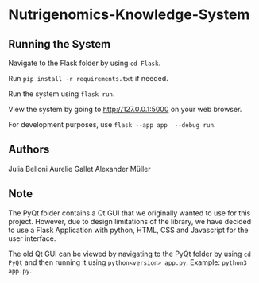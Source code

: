 # Nutrigenomics-Knowledge-System

## Running the System

Navigate to the Flask folder by using `cd Flask`.

Run `pip install -r requirements.txt` if needed.

Run the system using `flask run`.

View the system by going to http://127.0.0.1:5000 on your web browser.

For development purposes, use `flask --app app  --debug run`.

## Authors
Julia Belloni
Aurelie Gallet
Alexander Müller

## Note
The PyQt folder contains a Qt GUI that we originally wanted to use for this project. However, due to design limitations of the library, we have decided to use a Flask Application with python, HTML, CSS and Javascript for the user interface.

The old Qt GUI can be viewed by navigating to the PyQt folder by using `cd PyQt` and then running it using `python<version> app.py`. Example: `python3 app.py`.
